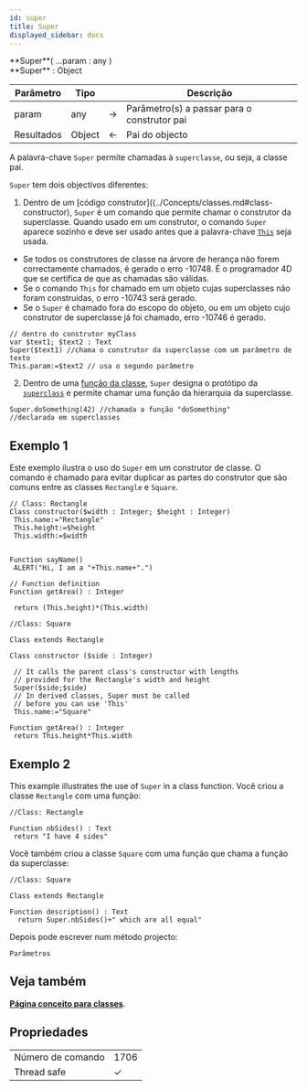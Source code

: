 ```yaml
---
id: super
title: Super
displayed_sidebar: docs
---
```


<!-- REF #_command_.Super.Syntax -->**Super**( ...param : any )<br/>**Super** : Object<!-- END REF -->

<!-- REF #_command_.Super.Params -->

| Parâmetro  | Tipo   |                             | Descrição                                                      |
| ---------- | ------ | --------------------------- | -------------------------------------------------------------- |
| param      | any    | ->                          | Parâmetro(s) a passar para o construtor pai |
| Resultados | Object | <- | Pai do objecto                                                 |

<!-- END REF -->

A palavra-chave `Super` <!-- REF #_command_.Super.Summary -->permite chamadas à `superclasse`, ou seja, a classe pai<!-- END REF -->.

`Super` tem dois objectivos diferentes:

1. Dentro de um [código construtor]((../Concepts/classes.md#class-constructor), `Super` é um comando que permite chamar o construtor da superclasse. Quando usado em um construtor, o comando `Super` aparece sozinho e deve ser usado antes que a palavra-chave [`This`](this.md) seja usada.

- Se todos os construtores de classe na árvore de herança não forem correctamente chamados, é gerado o erro -10748. É o programador 4D que se certifica de que as chamadas são válidas.
- Se o comando `This` for chamado em um objeto cujas superclasses não foram construídas, o erro -10743 será gerado.
- Se o `Super` é chamado fora do escopo do objeto, ou em um objeto cujo construtor de superclasse já foi chamado, erro -10746 é gerado.

```4d
// dentro do construtor myClass
var $text1; $text2 : Text
Super($text1) //chama o construtor da superclasse com um parâmetro de texto
This.param:=$text2 // usa o segundo parâmetro
```

2. Dentro de uma [função da classe](../Concepts/classes.md#function), `Super` designa o protótipo da [`superclass`](../API/ClassClass.md#superclass) e permite chamar uma função da hierarquia da superclasse.

```4d
Super.doSomething(42) //chamada a função "doSomething"  
//declarada em superclasses
```

## Exemplo 1

Este exemplo ilustra o uso do `Super` em um construtor de classe. O comando é chamado para evitar duplicar as partes do construtor que são comuns entre as classes `Rectangle` e `Square`.

```4d
// Class: Rectangle
Class constructor($width : Integer; $height : Integer)
 This.name:="Rectangle"
 This.height:=$height
 This.width:=$width


Function sayName()
 ALERT("Hi, I am a "+This.name+".")

// Function definition
Function getArea() : Integer

 return (This.height)*(This.width)
```

```4d
//Class: Square

Class extends Rectangle

Class constructor ($side : Integer)

 // It calls the parent class's constructor with lengths
 // provided for the Rectangle's width and height
 Super($side;$side)
 // In derived classes, Super must be called 
 // before you can use 'This'
 This.name:="Square"

Function getArea() : Integer
 return This.height*This.width
```

## Exemplo 2

This example illustrates the use of `Super` in a class function. Você criou a classe `Rectangle` com uma função:

```4d
//Class: Rectangle

Function nbSides() : Text
 return "I have 4 sides"
```

Você também criou a classe `Square` com uma função que chama a função da superclasse:

```4d
//Class: Square

Class extends Rectangle

Function description() : Text
  return Super.nbSides()+" which are all equal"
```

Depois pode escrever num método projecto:

```4d
Parâmetros
```

## Veja também

[**Página conceito para classes**](../Concepts/classes.md).

## Propriedades

|                   |                             |
| ----------------- | --------------------------- |
| Número de comando | 1706                        |
| Thread safe       | &check; |


